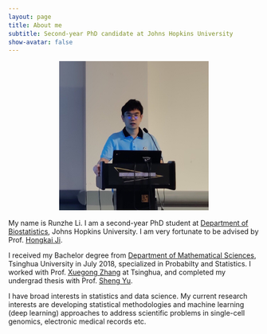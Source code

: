 ```yaml
---
layout: page
title: About me
subtitle: Second-year PhD candidate at Johns Hopkins University
show-avatar: false
---
```


<center>
<img src="/img/JSM_Runzhe.jpg" width="300" height="300">
</center>

My name is Runzhe Li. I am a second-year PhD student at [Department of Biostatistics](https://www.jhsph.edu/departments/biostatistics/), Johns Hopkins University. I am very fortunate to be advised by Prof. [Hongkai Ji](http://www.biostat.jhsph.edu/~hji/).

I received my Bachelor degree from [Department of Mathematical Sciences](http://math.tsinghua.edu.cn/), Tsinghua University in July 2018, specialized in Probabilty and Statistics. I worked with Prof. [Xuegong Zhang](http://bioinfo.au.tsinghua.edu.cn/CSSB/web/english/people/zhangxuegong.html) at Tsinghua, and completed my undergrad thesis with Prof. [Sheng Yu](http://www.stat.tsinghua.edu.cn/en/teambuilder/faculty/yu-sheng/).

I have broad interests in statistics and data science. My current research interests are developing statistical methodologies and machine learning (deep learning) approaches to address scientific problems in single-cell genomics,  electronic medical records etc.
